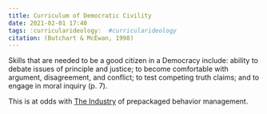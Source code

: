 ```yaml
---
title: Curriculum of Democratic Civility
date: 2021-02-01 17:40
tags: :curricularideology:  #curricularideology
citation: (Butchart & McEwan, 1998)
---
```

Skills that are needed to be a good citizen in a Democracy include: ability to debate issues of principle and justice; to become comfortable with argument, disagreement, and conflict; to test competing truth claims; and to engage in moral inquiry (p. 7). 

This is at odds with [The Industry](202102011728.md) of prepackaged behavior management.

